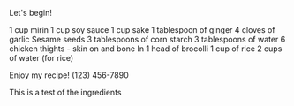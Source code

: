 Let's begin!

1 cup mirin
1 cup soy sauce
1 cup sake
1 tablespoon of ginger
4 cloves of garlic
Sesame seeds
3 tablespoons of corn starch
3 tablespoons of water
6 chicken thights - skin on and bone In
1 head of brocolli
1 cup of rice
2 cups of water (for rice)

Enjoy my recipe!
(123) 456-7890

This is a test of the ingredients